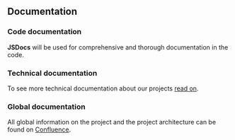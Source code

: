 ## Documentation

### Code documentation

**JSDocs** will be used for comprehensive and thorough documentation in the code.

### Technical documentation

To see more technical documentation about our projects [read on](./docs/index.md).

### Global documentation

All global information on the project and the project architecture can be found on [Confluence](https://empowa-tech.atlassian.net/wiki/).
